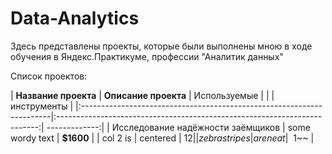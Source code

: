 # Data-Analytics

Здесь представлены проекты, которые были выполнены мною в ходе обучения в Яндекс.Практикуме, профессии "Аналитик данных" 

Список проектов: 

| **Название проекта**                                                  | **Описание проекта**                                                      | Используемые
|                                                                       |                                                                           | инструменты   |
|:----------------------------------------------------------------------|:-------------------------------------------------------------------------:| -------------:|
| Исследование надёжности заёмщиков                                     | some wordy text                                                           |     **$1600** |
| col 2 is                                                              | centered                                                                  |         $12   |
| zebra stripes                                                         | are neat                                                                  |        ~~$1~~ |
